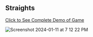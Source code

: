 ## Straights

[Click to See Complete Demo of Game](./demo.pdf)

![Screenshot 2024-01-11 at 7 12 22 PM](https://github.com/sahlbakshi/straights/assets/86169374/c6f4a037-a836-4103-87f2-f94039535aa9)
